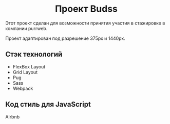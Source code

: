 <h1 align='center'>Проект Budss</h1>
<p>Этот проект сделан для возможности принятия участия в стажировке в компании purrweb.</p>  
<p>Проект адаптирован под разрешение 375px и 1440px.</p>
<h2>Стэк технологий</h2>
<ul>
<li>FlexBox Layout</li>
<li>Grid Layout</li>
<li>Pug</li>
<li>Sass</li>
<li>Webpack</li>
</ul>
<h2>Код стиль для JavaScript</h2>
<p>Airbnb</p>

